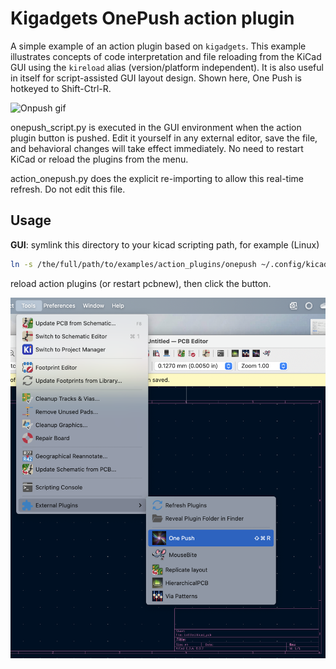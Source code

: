 # Kigadgets OnePush action plugin
A simple example of an action plugin based on `kigadgets`. This example illustrates concepts of code interpretation and file reloading from the KiCad GUI using the `kireload` alias (version/platform independent). It is also useful in itself for script-assisted GUI layout design. Shown here, One Push is hotkeyed to Shift-Ctrl-R.

![Onpush gif](../media/onepush-hello.gif)

onepush_script.py is executed in the GUI environment when the action plugin button is pushed. Edit it yourself in any external editor, save the file, and behavioral changes will take effect immediately. No need to restart KiCad or reload the plugins from the menu.

action_onepush.py does the explicit re-importing to allow this real-time refresh. Do not edit this file.

## Usage
**GUI**: symlink this directory to your kicad scripting path, for example (Linux)

```bash
ln -s /the/full/path/to/examples/action_plugins/onepush ~/.config/kicad/9.0/scripting/plugins
```
reload action plugins (or restart pcbnew), then click the button.

![Onepush Icon](../media/onepush-menu.png)
